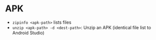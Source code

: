 # APK

- `zipinfo <apk-path>` lists files
- `unzip <apk-path> -d <dest-path>`: Unzip an APK (identical file list to Android Studio)
